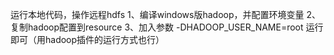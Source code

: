 运行本地代码，操作远程hdfs
1、编译windows版hadoop，并配置环境变量
2、复制hadoop配置到resource
3、加入参数    -DHADOOP_USER_NAME=root    运行即可（用hadoop插件的运行方式也行）